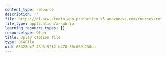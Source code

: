 ```yaml
---
content_type: resource
description: ''
file: https://ol-ocw-studio-app-production.s3.amazonaws.com/courses/res-9-003-brains-minds-and-machines-summer-course-summer-2015/66328dc743b652f2b47850c069a230ea_A4R2PQOHT2w.vtt
file_type: application/x-subrip
learning_resource_types: []
resourcetype: Other
title: 3play caption file
type: OCWFile
uid: 66328dc7-43b6-52f2-b478-50c069a230ea
---
```

